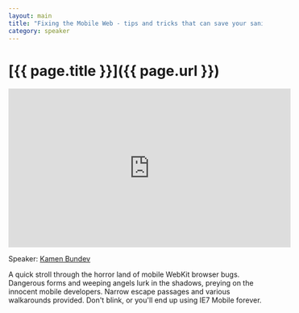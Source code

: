 ```yaml
---
layout: main
title: "Fixing the Mobile Web - tips and tricks that can save your sanity"
category: speaker
---
```


# [{{ page.title }}]({{ page.url }})

<iframe width="560" height="315" src="http://www.youtube.com/embed/Z4EjMtQJXVo" frameborder="0" allowfullscreen="true">
</iframe>

Speaker: <a href="http://www.bundyo.org/">Kamen Bundev</a>

A quick stroll through the horror land of mobile WebKit browser bugs. Dangerous forms and weeping angels lurk in the shadows, preying on the innocent mobile developers. Narrow escape passages and various walkarounds provided. Don't blink, or you'll end up using IE7 Mobile forever.
